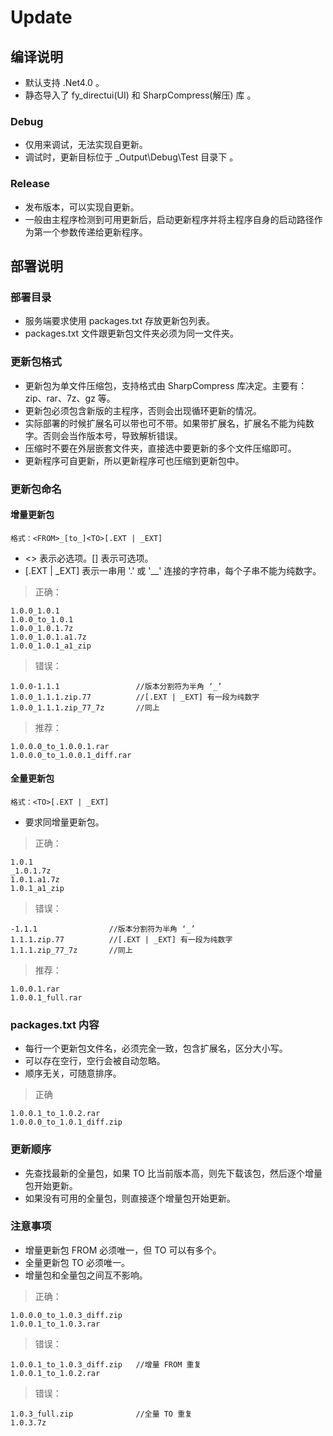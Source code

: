 <!--自述文件-->

# Update

## 编译说明
- 默认支持 .Net4.0 。
- 静态导入了 fy_directui(UI) 和 SharpCompress(解压) 库 。

### Debug
- 仅用来调试，无法实现自更新。
- 调试时，更新目标位于 _Output\Debug\Test 目录下 。

### Release
- 发布版本，可以实现自更新。
- 一般由主程序检测到可用更新后，启动更新程序并将主程序自身的启动路径作为第一个参数传递给更新程序。

## 部署说明
### 部署目录
- 服务端要求使用 packages.txt 存放更新包列表。
- packages.txt 文件跟更新包文件夹必须为同一文件夹。

### 更新包格式
- 更新包为单文件压缩包，支持格式由 SharpCompress 库决定。主要有：zip、rar、7z、gz 等。
- 更新包必须包含新版的主程序，否则会出现循环更新的情况。
- 实际部署的时候扩展名可以带也可不带。如果带扩展名，扩展名不能为纯数字。否则会当作版本号，导致解析错误。
- 压缩时不要在外层嵌套文件夹，直接选中要更新的多个文件压缩即可。
- 更新程序可自更新，所以更新程序可也压缩到更新包中。

### 更新包命名
#### 增量更新包
```
格式：<FROM>_[to_]<TO>[.EXT | _EXT]
```
- <> 表示必选项。[] 表示可选项。
- [.EXT | _EXT] 表示一串用 '.' 或 '__' 连接的字符串，每个子串不能为纯数字。

> 正确：
```
1.0.0_1.0.1
1.0.0_to_1.0.1
1.0.0_1.0.1.7z
1.0.0_1.0.1.a1.7z
1.0.0_1.0.1_a1_zip
```
> 错误：
```
1.0.0-1.1.1                 //版本分割符为半角 ‘_’
1.0.0_1.1.1.zip.77          //[.EXT | _EXT] 有一段为纯数字
1.0.0_1.1.1.zip_77_7z       //同上
```
> 推荐：
```
1.0.0.0_to_1.0.0.1.rar
1.0.0.0_to_1.0.0.1_diff.rar
```

#### 全量更新包
```
格式：<TO>[.EXT | _EXT]
```
- 要求同增量更新包。

> 正确：
```
1.0.1
_1.0.1.7z
1.0.1.a1.7z
1.0.1_a1_zip
```
> 错误：
```
-1.1.1                //版本分割符为半角 ‘_’
1.1.1.zip.77          //[.EXT | _EXT] 有一段为纯数字
1.1.1.zip_77_7z       //同上
```
> 推荐：
```
1.0.0.1.rar
1.0.0.1_full.rar
```

### packages.txt 内容
- 每行一个更新包文件名，必须完全一致，包含扩展名，区分大小写。
- 可以存在空行，空行会被自动忽略。
- 顺序无关，可随意排序。

> 正确
```
1.0.0.1_to_1.0.2.rar
1.0.0.0_to_1.0.1_diff.zip
```

### 更新顺序
- 先查找最新的全量包，如果 TO 比当前版本高，则先下载该包，然后逐个增量包开始更新。
- 如果没有可用的全量包，则直接逐个增量包开始更新。

### 注意事项
- 增量更新包 FROM 必须唯一，但 TO 可以有多个。
- 全量更新包 TO 必须唯一。
- 增量包和全量包之间互不影响。

> 正确：
```
1.0.0.0_to_1.0.3_diff.zip
1.0.0.1_to_1.0.3.rar
```
> 错误：
```
1.0.0.1_to_1.0.3_diff.zip   //增量 FROM 重复
1.0.0.1_to_1.0.2.rar
```
> 错误：
```
1.0.3_full.zip              //全量 TO 重复
1.0.3.7z
```
